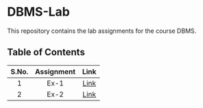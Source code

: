 # DBMS-Lab

This repository contains the lab assignments for the course DBMS.

## Table of Contents

| S.No. | Assignment | Link |
| :---: | :---: | :---: |
| 1 | Ex-1 | [Link](./Ex-1.md) |
| 2 | Ex-2 | [Link](./Ex-2.md) |